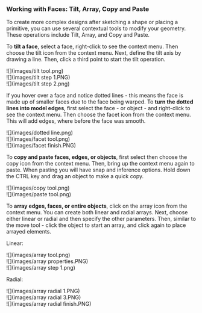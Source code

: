 ### Working with Faces: Tilt, Array, Copy and Paste
To create more complex designs after sketching a shape or placing a primitive, you can use several contextual tools to modify your geometry. These operations include Tilt, Array, and Copy and Paste.


To **tilt a face**, select a face, right-click to see the context menu. Then choose the tilt icon from the context menu. Next, define the tilt axis by drawing a line. Then, click a third point to start the tilt operation.

![](images/tilt tool.png)  
![](images/tilt step 1.PNG)  
![](images/tilt step 2.png)

If you hover over a face and notice dotted lines - this means the face is made up of smaller faces due to the face being warped. To **turn the dotted lines into model edges**, first select the face - or object - and right-click to see the context menu. Then choose the facet icon from the context menu. This will add edges, where before the face was smooth.

![](images/dotted line.png)  
![](images/facet tool.png)  
![](images/facet finish.PNG)

To **copy and paste faces, edges, or objects**, first select then choose the copy icon from the context menu. Then, bring up the context menu again to paste. When pasting you will have snap and inference options. Hold down the CTRL key and drag an object to make a quick copy.

![](images/copy tool.png)  
![](images/paste tool.png)

To **array edges, faces, or entire objects**, click on the array icon from the context menu. You can create both linear and radial arrays. Next, choose either linear or radial and then specify the other parameters. Then, similar to the move tool - click the object to start an array, and click again to place arrayed elements.

Linear:

![](images/array tool.png)  
![](images/array properties.PNG)  
![](images/array step 1.png)

Radial:

![](images/array radial 1.PNG)  
![](images/array radial 3.PNG)  
![](images/array radial finish.PNG)

